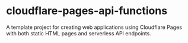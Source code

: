 # cloudflare-pages-api-functions
A template project for creating web applications using Cloudflare Pages with both static HTML pages and serverless API endpoints.
